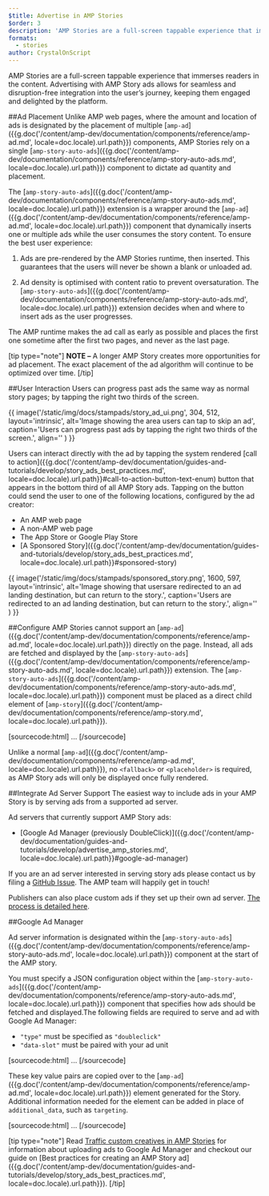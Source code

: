 ```yaml
---
$title: Advertise in AMP Stories
$order: 3
description: 'AMP Stories are a full-screen tappable experience that immerses readers in the content. Advertising with AMP Story ads allows for seamless and disruption-free ...'
formats:
  - stories
author: CrystalOnScript
---
```


AMP Stories are a full-screen tappable experience that immerses readers in the content. Advertising with AMP Story ads allows for seamless and disruption-free integration into the user’s journey, keeping them engaged and delighted by the platform.

##Ad Placement
Unlike AMP web pages, where the amount and location of ads is designated by the placement of multiple [`amp-ad`]({{g.doc('/content/amp-dev/documentation/components/reference/amp-ad.md', locale=doc.locale).url.path}}) components, AMP Stories rely on a single  [`amp-story-auto-ads`]({{g.doc('/content/amp-dev/documentation/components/reference/amp-story-auto-ads.md', locale=doc.locale).url.path}}) component to dictate ad quantity and placement.

The [`amp-story-auto-ads`]({{g.doc('/content/amp-dev/documentation/components/reference/amp-story-auto-ads.md', locale=doc.locale).url.path}}) extension is a wrapper around the [`amp-ad`]({{g.doc('/content/amp-dev/documentation/components/reference/amp-ad.md', locale=doc.locale).url.path}}) component that dynamically inserts one or multiple ads while the user consumes the story content. To ensure the best user experience:

1. Ads are pre-rendered by the AMP Stories runtime, then inserted. This guarantees that the users will never be shown a blank or unloaded ad.

2. Ad density is optimised with content ratio to prevent oversaturation. The [`amp-story-auto-ads`]({{g.doc('/content/amp-dev/documentation/components/reference/amp-story-auto-ads.md', locale=doc.locale).url.path}}) extension decides when and where to insert ads as the user progresses.

The AMP runtime makes the ad call as early as possible and places the first one sometime after the first two pages, and never as the last page.

<amp-anim width=360 height=640 src="/static/img/docs/stampads/stamp_gif_ad.gif">
  <amp-img placeholder width=360 height=640 src="/static/img/docs/stampads/stamp_gif_still.png">
  </amp-img>
</amp-anim>

[tip type="note"]
**NOTE –** A longer AMP Story creates more opportunities for ad placement. The exact placement of the ad algorithm will continue to be optimized over time.
[/tip]

##User Interaction
Users can progress past ads the same way as normal story pages; by tapping the right two thirds of the screen.

{{ image('/static/img/docs/stampads/story_ad_ui.png', 304, 512, layout='intrinsic', alt='Image showing the area users can tap to skip an ad', caption='Users can progress past ads by tapping the right two thirds of the screen.', align='' ) }}

Users can interact directly with the ad by tapping the system rendered [call to action]({{g.doc('/content/amp-dev/documentation/guides-and-tutorials/develop/story_ads_best_practices.md', locale=doc.locale).url.path}}#call-to-action-button-text-enum) button that appears in the bottom third of all AMP Story ads. Tapping on the button could send the user to one of the following locations, configured by the ad creator:

* An AMP web page
* A non-AMP web page
* The App Store or Google Play Store
* [A Sponsored Story]({{g.doc('/content/amp-dev/documentation/guides-and-tutorials/develop/story_ads_best_practices.md', locale=doc.locale).url.path}}#sponsored-story)

{{ image('/static/img/docs/stampads/sponsored_story.png', 1600, 597, layout='intrinsic', alt='Image showing that usersare redirected to an ad landing destination, but can return to the story.', caption='Users are redirected to an ad landing destination, but can return to the story.', align='' ) }}

##Configure
AMP Stories cannot support an [`amp-ad`]({{g.doc('/content/amp-dev/documentation/components/reference/amp-ad.md', locale=doc.locale).url.path}}) directly on the page. Instead, all ads are fetched and displayed by the [`amp-story-auto-ads`]({{g.doc('/content/amp-dev/documentation/components/reference/amp-story-auto-ads.md', locale=doc.locale).url.path}}) extension. The [`amp-story-auto-ads`]({{g.doc('/content/amp-dev/documentation/components/reference/amp-story-auto-ads.md', locale=doc.locale).url.path}}) component must be placed as a direct child element of [`amp-story`]({{g.doc('/content/amp-dev/documentation/components/reference/amp-story.md', locale=doc.locale).url.path}}).

[sourcecode:html]
<amp-story>
  <amp-story-auto-ads>
    <script type="application/json">
      {
        "ad-attributes": {
          // ad server configuration
        }
      }
    </script>
  </amp-story-auto-ads>
  <amp-story-page>
  ...
</amp-story>
[/sourcecode]

Unlike a normal [`amp-ad`]({{g.doc('/content/amp-dev/documentation/components/reference/amp-ad.md', locale=doc.locale).url.path}}), no `<fallback>` or `<placeholder>` is required, as AMP Story ads will only be displayed once fully rendered.

##Integrate Ad Server Support
The easiest way to include ads in your AMP Story is by serving ads from a supported ad server.

Ad servers that currently support AMP Story ads:

* [Google Ad Manager (previously  DoubleClick)]({{g.doc('/content/amp-dev/documentation/guides-and-tutorials/develop/advertise_amp_stories.md', locale=doc.locale).url.path}}#google-ad-manager)

If you are an ad server interested in serving story ads please contact us by filing a [GitHub Issue](https://github.com/ampproject/amphtml/issues/new). The AMP team will happily get in touch!

Publishers can also place custom ads if they set up their own ad server. [The process is detailed here](https://github.com/ampproject/amphtml/blob/master/extensions/amp-story/amp-story-ads.md#publisher-placed-ads).

##Google Ad Manager

Ad server information is designated within the [`amp-story-auto-ads`]({{g.doc('/content/amp-dev/documentation/components/reference/amp-story-auto-ads.md', locale=doc.locale).url.path}}) component at the start of the AMP story.

You must specify a JSON configuration object within the [`amp-story-auto-ads`]({{g.doc('/content/amp-dev/documentation/components/reference/amp-story-auto-ads.md', locale=doc.locale).url.path}}) component that specifies how ads should be fetched and displayed.The following fields are required to serve and ad with Google Ad Manager:

* `"type"`  must be specified as `"doubleclick"`
* `"data-slot"` must be paired with your ad unit

[sourcecode:html]
<amp-story>
  <amp-story-auto-ads>
    <script type="application/json">
      {
        "ad-attributes": {
          "type": "doubleclick",
          "data-slot": "/30497360/a4a/amp_story_dfp_example"
        }
      }
    </script>
  </amp-story-auto-ads>
  <amp-story-page>
  ...
</amp-story>
[/sourcecode]

These key value pairs are copied over to the [`amp-ad`]({{g.doc('/content/amp-dev/documentation/components/reference/amp-ad.md', locale=doc.locale).url.path}}) element generated for the Story. Additional information needed for the element can be added in place of `additional_data`, such as `targeting`.

[sourcecode:html]
<amp-story>
  <amp-story-auto-ads>
    <script type="application/json">
     {
       "ad-attributes": {
         "type": "doubleclick",
         "data-slot": "/30497360/a4a/amp_story_dfp_example",
         "additional_data": "additional_data_information"
       }
     }
    </script>
  </amp-story-auto-ads>
  <amp-story-page>
  ...
</amp-story>
[/sourcecode]
  
[tip type="note"]
Read [Traffic custom creatives in AMP Stories](https://support.google.com/admanager/answer/9038178) for information about uploading ads to Google Ad Manager and checkout our guide on [Best practices for creating an AMP Story ad]({{g.doc('/content/amp-dev/documentation/guides-and-tutorials/develop/story_ads_best_practices.md', locale=doc.locale).url.path}}).
[/tip]

